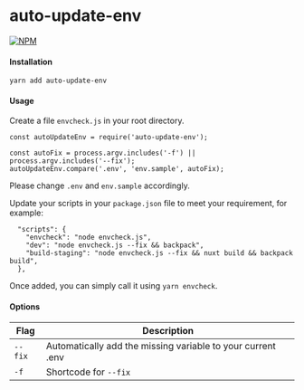 # auto-update-env
[![NPM](https://nodei.co/npm/auto-update-env.png)](https://nodei.co/npm/auto-update-env/)

#### Installation
`yarn add auto-update-env`

#### Usage

Create a file `envcheck.js` in your root directory. 
```
const autoUpdateEnv = require('auto-update-env');

const autoFix = process.argv.includes('-f') || process.argv.includes('--fix');
autoUpdateEnv.compare('.env', 'env.sample', autoFix);
```
Please change `.env` and `env.sample` accordingly.

Update your scripts in your `package.json` file to meet your requirement, for example:
```
  "scripts": {
    "envcheck": "node envcheck.js",
    "dev": "node envcheck.js --fix && backpack",
    "build-staging": "node envcheck.js --fix && nuxt build && backpack build",
  },
```

Once added, you can simply call it using `yarn envcheck`.

#### Options
| Flag     | Description                                                                     |
| -------- | ------------------------------------------------------------------------------- |
| `--fix`  | Automatically add the missing variable to your current .env                     |
| `-f`     | Shortcode for `--fix`                                                           |
